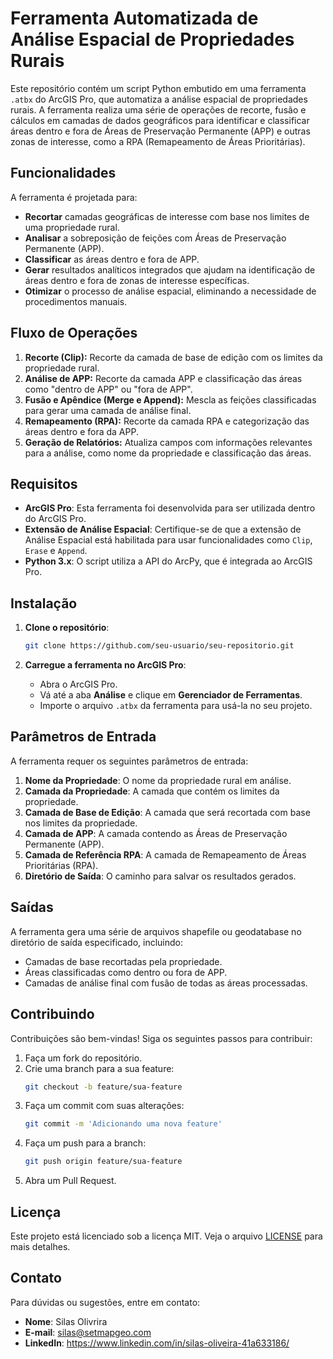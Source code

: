 # Ferramenta Automatizada de Análise Espacial de Propriedades Rurais

Este repositório contém um script Python embutido em uma ferramenta `.atbx` do ArcGIS Pro, que automatiza a análise espacial de propriedades rurais. A ferramenta realiza uma série de operações de recorte, fusão e cálculos em camadas de dados geográficos para identificar e classificar áreas dentro e fora de Áreas de Preservação Permanente (APP) e outras zonas de interesse, como a RPA (Remapeamento de Áreas Prioritárias).

## Funcionalidades

A ferramenta é projetada para:
- **Recortar** camadas geográficas de interesse com base nos limites de uma propriedade rural.
- **Analisar** a sobreposição de feições com Áreas de Preservação Permanente (APP).
- **Classificar** as áreas dentro e fora de APP.
- **Gerar** resultados analíticos integrados que ajudam na identificação de áreas dentro e fora de zonas de interesse específicas.
- **Otimizar** o processo de análise espacial, eliminando a necessidade de procedimentos manuais.

## Fluxo de Operações

1. **Recorte (Clip):** Recorte da camada de base de edição com os limites da propriedade rural.
2. **Análise de APP:** Recorte da camada APP e classificação das áreas como "dentro de APP" ou "fora de APP".
3. **Fusão e Apêndice (Merge e Append):** Mescla as feições classificadas para gerar uma camada de análise final.
4. **Remapeamento (RPA):** Recorte da camada RPA e categorização das áreas dentro e fora da APP.
5. **Geração de Relatórios:** Atualiza campos com informações relevantes para a análise, como nome da propriedade e classificação das áreas.

## Requisitos

- **ArcGIS Pro**: Esta ferramenta foi desenvolvida para ser utilizada dentro do ArcGIS Pro.
- **Extensão de Análise Espacial**: Certifique-se de que a extensão de Análise Espacial está habilitada para usar funcionalidades como `Clip`, `Erase` e `Append`.
- **Python 3.x**: O script utiliza a API do ArcPy, que é integrada ao ArcGIS Pro.

## Instalação

1. **Clone o repositório**:
   ```bash
   git clone https://github.com/seu-usuario/seu-repositorio.git
   ```

2. **Carregue a ferramenta no ArcGIS Pro**:
   - Abra o ArcGIS Pro.
   - Vá até a aba **Análise** e clique em **Gerenciador de Ferramentas**.
   - Importe o arquivo `.atbx` da ferramenta para usá-la no seu projeto.

## Parâmetros de Entrada

A ferramenta requer os seguintes parâmetros de entrada:

1. **Nome da Propriedade**: O nome da propriedade rural em análise.
2. **Camada da Propriedade**: A camada que contém os limites da propriedade.
3. **Camada de Base de Edição**: A camada que será recortada com base nos limites da propriedade.
4. **Camada de APP**: A camada contendo as Áreas de Preservação Permanente (APP).
5. **Camada de Referência RPA**: A camada de Remapeamento de Áreas Prioritárias (RPA).
6. **Diretório de Saída**: O caminho para salvar os resultados gerados.

## Saídas

A ferramenta gera uma série de arquivos shapefile ou geodatabase no diretório de saída especificado, incluindo:
- Camadas de base recortadas pela propriedade.
- Áreas classificadas como dentro ou fora de APP.
- Camadas de análise final com fusão de todas as áreas processadas.

## Contribuindo

Contribuições são bem-vindas! Siga os seguintes passos para contribuir:

1. Faça um fork do repositório.
2. Crie uma branch para a sua feature:
   ```bash
   git checkout -b feature/sua-feature
   ```
3. Faça um commit com suas alterações:
   ```bash
   git commit -m 'Adicionando uma nova feature'
   ```
4. Faça um push para a branch:
   ```bash
   git push origin feature/sua-feature
   ```
5. Abra um Pull Request.

## Licença

Este projeto está licenciado sob a licença MIT. Veja o arquivo [LICENSE](LICENSE) para mais detalhes.

## Contato

Para dúvidas ou sugestões, entre em contato:

- **Nome**: Silas Olivrira
- **E-mail**: silas@setmapgeo.com
- **LinkedIn**: https://www.linkedin.com/in/silas-oliveira-41a633186/
